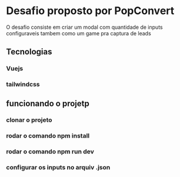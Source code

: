 # Desafio proposto por PopConvert

O desafio consiste em criar um modal com quantidade de inputs configuraveis
tambem como um game pra captura de leads

## Tecnologias 

### Vuejs
### tailwindcss


## funcionando o projetp 

### clonar o projeto

### rodar o comando npm install

### rodar o comando npm run dev

### configurar os inputs no arquiv .json
